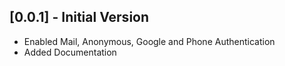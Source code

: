 ## [0.0.1] - Initial Version

* Enabled Mail, Anonymous, Google and Phone Authentication
* Added Documentation
